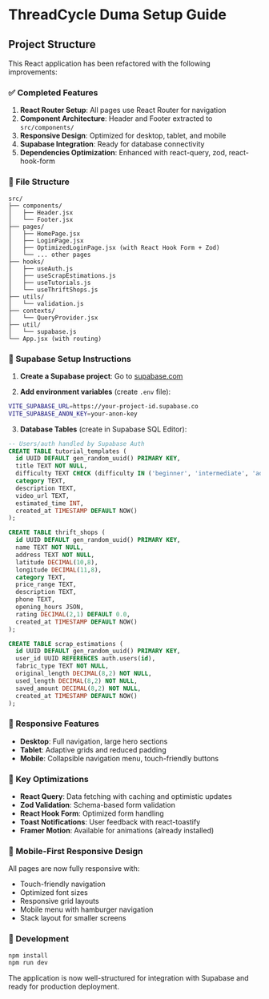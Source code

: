# ThreadCycle Duma Setup Guide

## Project Structure

This React application has been refactored with the following improvements:

### ✅ Completed Features

1. **React Router Setup**: All pages use React Router for navigation
2. **Component Architecture**: Header and Footer extracted to `src/components/`
3. **Responsive Design**: Optimized for desktop, tablet, and mobile
4. **Supabase Integration**: Ready for database connectivity
5. **Dependencies Optimization**: Enhanced with react-query, zod, react-hook-form

### 📁 File Structure

```
src/
├── components/
│   ├── Header.jsx
│   └── Footer.jsx
├── pages/
│   ├── HomePage.jsx
│   ├── LoginPage.jsx
│   ├── OptimizedLoginPage.jsx (with React Hook Form + Zod)
│   └── ... other pages
├── hooks/
│   ├── useAuth.js
│   ├── useScrapEstimations.js
│   ├── useTutorials.js
│   └── useThriftShops.js
├── utils/
│   └── validation.js
├── contexts/
│   └── QueryProvider.jsx
├── util/
│   └── supabase.js
└── App.jsx (with routing)
```

### 🔌 Supabase Setup Instructions

1. **Create a Supabase project**: Go to [supabase.com](https://supabase.com)

2. **Add environment variables** (create `.env` file):
```bash
VITE_SUPABASE_URL=https://your-project-id.supabase.co
VITE_SUPABASE_ANON_KEY=your-anon-key
```

3. **Database Tables** (create in Supabase SQL Editor):
```sql
-- Users/auth handled by Supabase Auth
CREATE TABLE tutorial_templates (
  id UUID DEFAULT gen_random_uuid() PRIMARY KEY,
  title TEXT NOT NULL,
  difficulty TEXT CHECK (difficulty IN ('beginner', 'intermediate', 'advanced')),
  category TEXT,
  description TEXT,
  video_url TEXT,
  estimated_time INT,
  created_at TIMESTAMP DEFAULT NOW()
);

CREATE TABLE thrift_shops (
  id UUID DEFAULT gen_random_uuid() PRIMARY KEY,
  name TEXT NOT NULL,
  address TEXT NOT NULL,
  latitude DECIMAL(10,8),
  longitude DECIMAL(11,8),
  category TEXT,
  price_range TEXT,
  description TEXT,
  phone TEXT,
  opening_hours JSON,
  rating DECIMAL(2,1) DEFAULT 0.0,
  created_at TIMESTAMP DEFAULT NOW()
);

CREATE TABLE scrap_estimations (
  id UUID DEFAULT gen_random_uuid() PRIMARY KEY,
  user_id UUID REFERENCES auth.users(id),
  fabric_type TEXT NOT NULL,
  original_length DECIMAL(8,2) NOT NULL,
  used_length DECIMAL(8,2) NOT NULL,
  saved_amount DECIMAL(8,2) NOT NULL,
  created_at TIMESTAMP DEFAULT NOW()
);
```

### 🎨 Responsive Features

- **Desktop**: Full navigation, large hero sections
- **Tablet**: Adaptive grids and reduced padding
- **Mobile**: Collapsible navigation menu, touch-friendly buttons

### 🚀 Key Optimizations

- **React Query**: Data fetching with caching and optimistic updates
- **Zod Validation**: Schema-based form validation
- **React Hook Form**: Optimized form handling
- **Toast Notifications**: User feedback with react-toastify
- **Framer Motion**: Available for animations (already installed)

### 📱 Mobile-First Responsive Design

All pages are now fully responsive with:
- Touch-friendly navigation
- Optimized font sizes
- Responsive grid layouts
- Mobile menu with hamburger navigation
- Stack layout for smaller screens

### 🔧 Development

```bash
npm install
npm run dev
```

The application is now well-structured for integration with Supabase and ready for production deployment.

